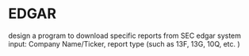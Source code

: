 # EDGAR

design a program to download specific reports from SEC edgar system
input: Company Name/Ticker, report type (such as 13F, 13G, 10Q, etc. )
